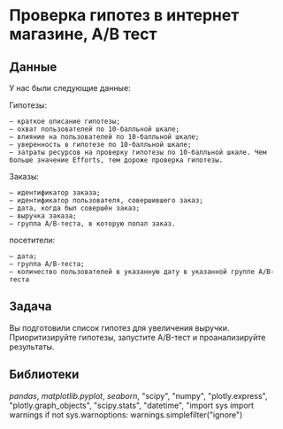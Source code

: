 # Проверка гипотез в интернет магазине, А/В тест

## Данные

У нас были следующие данные:

Гипотезы:

    — краткое описание гипотезы;
    — охват пользователей по 10-балльной шкале;
    — влияние на пользователей по 10-балльной шкале;
    — уверенность в гипотезе по 10-балльной шкале;
    — затраты ресурсов на проверку гипотезы по 10-балльной шкале. Чем больше значение Efforts, тем дороже проверка гипотезы.

Заказы:

    — идентификатор заказа;
    — идентификатор пользователя, совершившего заказ;
    — дата, когда был совершён заказ;
    — выручка заказа;
    — группа A/B-теста, в которую попал заказ.

посетители:

    — дата;
    — группа A/B-теста;
    — количество пользователей в указанную дату в указанной группе A/B-теста


## Задача

Вы подготовили список гипотез для увеличения выручки. Приоритизируйте гипотезы, запустите A/B-тест и проанализируйте результаты. 

## Библиотеки

*pandas*, *matplotlib.pyplot*, *seaborn*, "scipy", "numpy", "plotly.express", "plotly.graph_objects", "scipy.stats", "datetime", "import sys import warnings if not sys.warnoptions: warnings.simplefilter("ignore")

​